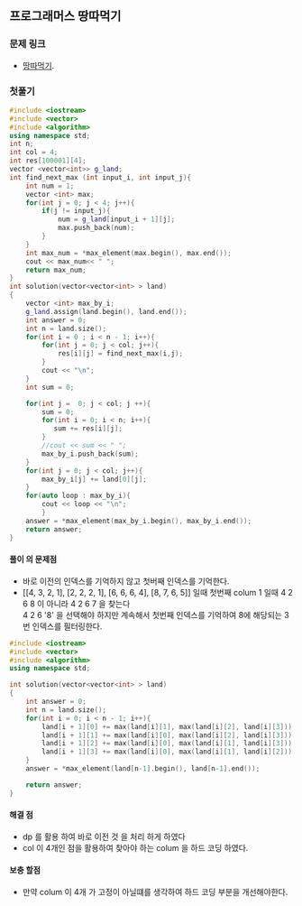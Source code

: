 ## 프로그래머스 땅따먹기
### 문제 링크
* [땅따먹기](https://programmers.co.kr/learn/courses/30/lessons/12913).
### 첫풀기
```cpp
#include <iostream>
#include <vector>
#include <algorithm>
using namespace std;
int n;
int col = 4;
int res[100001][4];
vector <vector<int>> g_land;
int find_next_max (int input_i, int input_j){
    int num = 1;
    vector <int> max;
    for(int j = 0; j < 4; j++){
        if(j != input_j){
        	num = g_land[input_i + 1][j];
            max.push_back(num);
    	}
    }
    int max_num = *max_element(max.begin(), max.end());
    cout << max_num<< " ";
    return max_num;
}
int solution(vector<vector<int> > land)
{
    vector <int> max_by_i;
    g_land.assign(land.begin(), land.end());
    int answer = 0;
	int n = land.size();
    for(int i = 0 ; i < n - 1; i++){
        for(int j = 0; j < col; j++){
    		res[i][j] = find_next_max(i,j);
        }
        cout << "\n";
    }
    int sum = 0;

    for(int j =  0; j < col; j ++){
        sum = 0;
        for(int i = 0; i < n; i++){
           sum += res[i][j];
        }
        //cout << sum << " ";
        max_by_i.push_back(sum);
    }
    for(int j = 0; j < col; j++){
        max_by_i[j] += land[0][j];
    }
    for(auto loop : max_by_i){
        cout << loop << "\n";
        }
    answer = *max_element(max_by_i.begin(), max_by_i.end());
    return answer;
}
```
#### 풀이 의 문제점
* 바로 이전의 인덱스를 기억하지 않고 첫버째 인덱스를 기억한다.
* [[4, 3, 2, 1], [2, 2, 2, 1], [6, 6, 6, 4], [8, 7, 6, 5]] 일때 첫번째 colum 1 일때 4 2 6 8 이 아니라 4 2 6 7 을 찾는다 </br>
4 2 6 '8' 을 선택해야 하지만  계속해서 첫번째 인덱스를 기억하여 8에 해당되는 3 번 인덱스를 필터링한다.
```cpp
#include <iostream>
#include <vector>
#include <algorithm>
using namespace std;

int solution(vector<vector<int> > land)
{
    int answer = 0;
  	int n = land.size();
    for(int i = 0; i < n - 1; i++){
        land[i + 1][0] += max(land[i][1], max(land[i][2], land[i][3]));
        land[i + 1][1] += max(land[i][0], max(land[i][2], land[i][3]));
        land[i + 1][2] += max(land[i][0], max(land[i][1], land[i][3]));
        land[i + 1][3] += max(land[i][0], max(land[i][1], land[i][2]));
    }
	answer = *max_element(land[n-1].begin(), land[n-1].end());

    return answer;
}

```
#### 해결 점
* dp 를 활용 하여 바로 이전 것 을 처리 하게 하였다
* col 이 4개인 점을 활용하여 찾아야 하는 colum 을 하드 코딩 하였다.

#### 보충 할점
* 만약 colum 이 4개 가 고정이 아닐떄를 생각하여 하드 코딩 부분을 개선해야한다.
